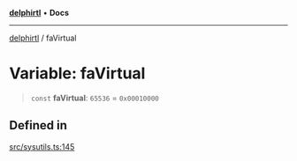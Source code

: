 [**delphirtl**](../README.md) • **Docs**

***

[delphirtl](../globals.md) / faVirtual

# Variable: faVirtual

> `const` **faVirtual**: `65536` = `0x00010000`

## Defined in

[src/sysutils.ts:145](https://github.com/chuacw/delphirtl/blob/d71b924f22790501bc0f05faa45f3a3158bae305/src/sysutils.ts#L145)
